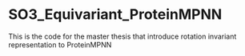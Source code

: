 # SO3_Equivariant_ProteinMPNN
This is the code for the master thesis that introduce rotation invariant representation to ProteinMPNN
